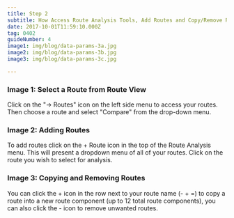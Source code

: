 ```yaml
---
title: Step 2
subtitle: How Access Route Analysis Tools, Add Routes and Copy/Remove Routes
date: 2017-10-01T11:59:10.000Z
tag: 0402
guideNumber: 4
image1: img/blog/data-params-3a.jpg
image2: img/blog/data-params-3b.jpg
image3: img/blog/data-params-3c.jpg

---
```



### Image 1: Select a Route from Route View
Click on the "-> Routes" icon on the left side menu to access your routes. Then choose a route and select "Compare" from the drop-down menu.

### Image 2: Adding Routes
To add routes click on the + Route icon in the top of the Route Analysis menu. This will present a dropdown menu of all of your routes. Click on the route you wish to select for analysis.  

### Image 3: Copying and Removing Routes
You can click the + icon in the row next to your route name (- + =) to copy a route into a new route component (up to 12 total route components), you can also click the - icon to remove unwanted routes. 